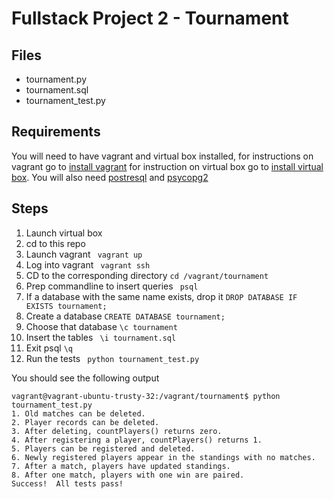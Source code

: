 

# Fullstack Project 2 - Tournament

## Files
* tournament.py
* tournament.sql
* tournament_test.py

## Requirements
You will need to have vagrant and virtual box installed, for instructions on vagrant go to [install vagrant](https://www.vagrantup.com/) for instruction on virtual box go to [install virtual box](https://www.virtualbox.org/).
You will also need [postresql](https://wiki.postgresql.org/wiki/Detailed_installation_guides) and [psycopg2](https://pypi.python.org/pypi/psycopg2)


## Steps

1. Launch virtual box
2. cd to this repo
3. Launch vagrant ``` vagrant up```
4. Log into vagrant ``` vagrant ssh```
5. CD to the corresponding directory ``` cd /vagrant/tournament ```
6. Prep commandline to insert queries ``` psql```
7. If a database with the same name exists, drop it ```DROP DATABASE IF EXISTS tournament;```
8. Create a database ``` CREATE DATABASE tournament; ```
9. Choose that database ``` \c tournament ```
10. Insert the tables ``` \i tournament.sql```
11. Exit psql ``` \q ```
12. Run the tests ``` python tournament_test.py```

You should see the following output <br>
```
vagrant@vagrant-ubuntu-trusty-32:/vagrant/tournament$ python tournament_test.py 
1. Old matches can be deleted.
2. Player records can be deleted.
3. After deleting, countPlayers() returns zero.
4. After registering a player, countPlayers() returns 1.
5. Players can be registered and deleted.
6. Newly registered players appear in the standings with no matches.
7. After a match, players have updated standings.
8. After one match, players with one win are paired.
Success!  All tests pass!
```
